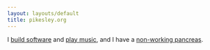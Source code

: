```yaml
---
layout: layouts/default
title: pikesley.org
---
```



I [build software](/projects) and [play music](//rawfunkmaharishi.uk"), and I have a [non-working pancreas](//www.diabetes.org.uk/Guide-to-diabetes/What-is-diabetes/What-is-Type-1-diabetes/).
